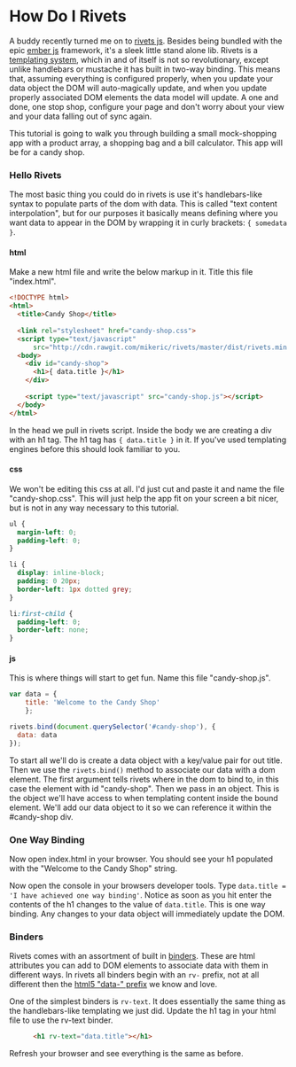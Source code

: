 # How Do I Rivets

A buddy recently turned me on to [rivets js](http://www.rivetsjs.com/). Besides being bundled with the epic [ember js](http://emberjs.com/) framework, it's a sleek little stand alone lib. Rivets is a [templating system](http://en.wikipedia.org/wiki/JavaScript_templating), which in and of itself is not so revolutionary, except unlike handlebars or mustache it has built in two-way binding. This means that, assuming everything is configured properly, when you update your data object the DOM will auto-magically update, and when you update properly associated DOM elements the data model will update. A one and done, one stop shop, configure your page and don't worry about your view and your data falling out of sync again.

This tutorial is going to walk you through building a small mock-shopping app with a product array, a shopping bag and a bill calculator. This app will be for a candy shop.

### Hello Rivets

The most basic thing you could do in rivets is use it's handlebars-like syntax to populate parts of the dom with data. This is called "text content interpolation", but for our purposes it basically means defining where you want data to appear in the DOM by wrapping it in curly brackets: `{ somedata }`.

#### html

Make a new html file and write the below markup in it. Title this file "index.html".

```html
<!DOCTYPE html>
<html>
  <title>Candy Shop</title>
    
  <link rel="stylesheet" href="candy-shop.css">
  <script type="text/javascript" 
      src="http://cdn.rawgit.com/mikeric/rivets/master/dist/rivets.min.js"></script>
  <body>
    <div id="candy-shop">
      <h1>{ data.title }</h1>
    </div>
    
    <script type="text/javascript" src="candy-shop.js"></script>
  </body>
</html>
```

In the head we pull in rivets script. Inside the body we are creating a div with an h1 tag. The h1 tag has `{ data.title }` in it. If you've used templating engines before this should look familiar to you.

#### css

We won't be editing this css at all. I'd just cut and paste it and name the file "candy-shop.css". This will just help the app fit on your screen a bit nicer, but is not in any way necessary to this tutorial.

```css
ul {
  margin-left: 0;
  padding-left: 0;
}

li {
  display: inline-block;
  padding: 0 20px;
  border-left: 1px dotted grey;
}

li:first-child {
  padding-left: 0;
  border-left: none;
}
```

#### js

This is where things will start to get fun. Name this file "candy-shop.js".

```js
var data = {
    title: 'Welcome to the Candy Shop'
    };

rivets.bind(document.querySelector('#candy-shop'), {
  data: data
});
```

To start all we'll do is create a data object with a key/value pair for out title. Then we use the `rivets.bind()` method to associate our data with a dom element. The first argument tells rivets where in the dom to bind to, in this case the element with id "candy-shop". Then we pass in an object. This is the object we'll have access to when templating content inside the bound element. We'll add our data object to it so we can reference it within the #candy-shop div.

### One Way Binding

Now open index.html in your browser. You should see your h1 populated with the "Welcome to the Candy Shop" string.

Now open the console in your browsers developer tools. Type `data.title = 'I have achieved one way binding'`. Notice as soon as you hit enter the contents of the h1 changes to the value of `data.title`. This is one way binding. Any changes to your data object will immediately update the DOM.

### Binders

Rivets comes with an assortment of built in [binders](https://github.com/mikeric/rivets/wiki/Core-Binders). These are html attributes you can add to DOM elements to associate data with them in different ways. In rivets all binders begin with an `rv-` prefix, not at all different then the [html5 "data-" prefix](https://developer.mozilla.org/en-US/docs/Web/Guide/HTML/Using_data_attributes) we know and love.

One of the simplest binders is `rv-text`. It does essentially the same thing as the handlebars-like templating we just did. Update the h1 tag in your html file to use the rv-text binder.

```html
      <h1 rv-text="data.title"></h1>
```

Refresh your browser and see everything is the same as before.